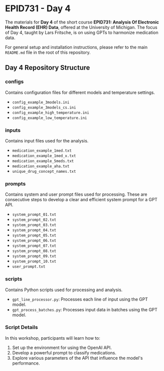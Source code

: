 # EPID731 - Day 4

The materials for **Day 4** of the short course **EPID731: Analysis Of Electronic Health Record (EHR) Data**, offered at the University of Michigan. The focus of Day 4, taught by Lars Fritsche, is on using GPTs to harmonize medication data.

For general setup and installation instructions, please refer to the main `README.md` file in the root of this repository.

## Day 4 Repository Structure

### configs

Contains configuration files for different models and temperature settings.
- `config_example_3models.ini`
- `config_example_3models_cs.ini`
- `config_example_high_temperature.ini`
- `config_example_low_temperature.ini`

### inputs

Contains input files used for the analysis.
- `medication_example_1med.txt`
- `medication_example_1med_x.txt`
- `medication_example_5meds.txt`
- `medication_example_aha.txt`
- `unique_drug_concept_names.txt`

### prompts

Contains system and user prompt files used for processing. These are consecutive steps to develop a clear and efficient system prompt for a GPT API.
- `system_prompt_01.txt`
- `system_prompt_02.txt`
- `system_prompt_03.txt`
- `system_prompt_04.txt`
- `system_prompt_05.txt`
- `system_prompt_06.txt`
- `system_prompt_07.txt`
- `system_prompt_08.txt`
- `system_prompt_09.txt`
- `system_prompt_10.txt`
- `user_prompt.txt`

### scripts

Contains Python scripts used for processing and analysis.
- `gpt_line_processor.py`: Processes each line of input using the GPT model.
- `gpt_process_batches.py`: Processes input data in batches using the GPT model.

### Script Details

In this workshop, participants will learn how to:
1. Set up the environment for using the OpenAI API.
2. Develop a powerful prompt to classify medications.
3. Explore various parameters of the API that influence the model's performance.
